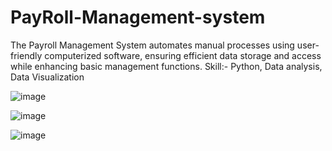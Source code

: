 # PayRoll-Management-system
The Payroll Management System automates manual processes using user-friendly computerized software, ensuring efficient data storage and access while enhancing basic management functions. Skill:- Python, Data analysis, Data Visualization

![image](https://github.com/gambre09/PayRoll-Management-system/assets/115577142/2ec9430b-e0fb-43b8-b21a-e3375ff34187)

![image](https://github.com/gambre09/PayRoll-Management-system/assets/115577142/a92ed6b8-e8e7-4f58-b90b-bb89bc736772)

![image](https://github.com/gambre09/PayRoll-Management-system/assets/115577142/46668bf5-ef22-4400-8023-cc64dfcbb95d)
